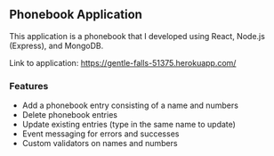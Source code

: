 
## Phonebook Application
This application is a phonebook that I developed using React, Node.js (Express), and MongoDB. 

Link to application: https://gentle-falls-51375.herokuapp.com/

### Features 

* Add a phonebook entry consisting of a name and numbers 
* Delete phonebook entries 
* Update existing entries (type in the same name to update) 
* Event messaging for errors and successes 
* Custom validators on names and numbers
